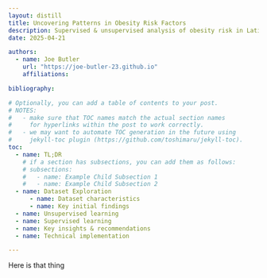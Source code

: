 ```yaml
---
layout: distill
title: Uncovering Patterns in Obesity Risk Factors
description: Supervised & unsupervised analysis of obesity risk in Latin America
date: 2025-04-21

authors:
  - name: Joe Butler
    url: "https://joe-butler-23.github.io"
    affiliations:

bibliography:

# Optionally, you can add a table of contents to your post.
# NOTES:
#   - make sure that TOC names match the actual section names
#     for hyperlinks within the post to work correctly.
#   - we may want to automate TOC generation in the future using
#     jekyll-toc plugin (https://github.com/toshimaru/jekyll-toc).
toc:
  - name: TL;DR
    # if a section has subsections, you can add them as follows:
    # subsections:
    #   - name: Example Child Subsection 1
    #   - name: Example Child Subsection 2
  - name: Dataset Exploration
      - name: Dataset characteristics
      - name: Key initial findings
  - name: Unsupervised learning
  - name: Supervised learning 
  - name: Key insights & recommendations
  - name: Technical implementation

---
```


Here is that thing
